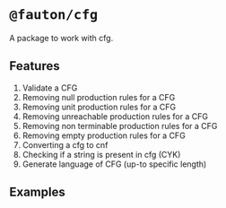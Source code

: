 # `@fauton/cfg`

A package to work with cfg.

## Features

1. Validate a CFG
2. Removing null production rules for a CFG
3. Removing unit production rules for a CFG
4. Removing unreachable production rules for a CFG
5. Removing non terminable production rules for a CFG
6. Removing empty production rules for a CFG
7. Converting a cfg to cnf
8. Checking if a string is present in cfg (CYK)
9. Generate language of CFG (up-to specific length)

## Examples
